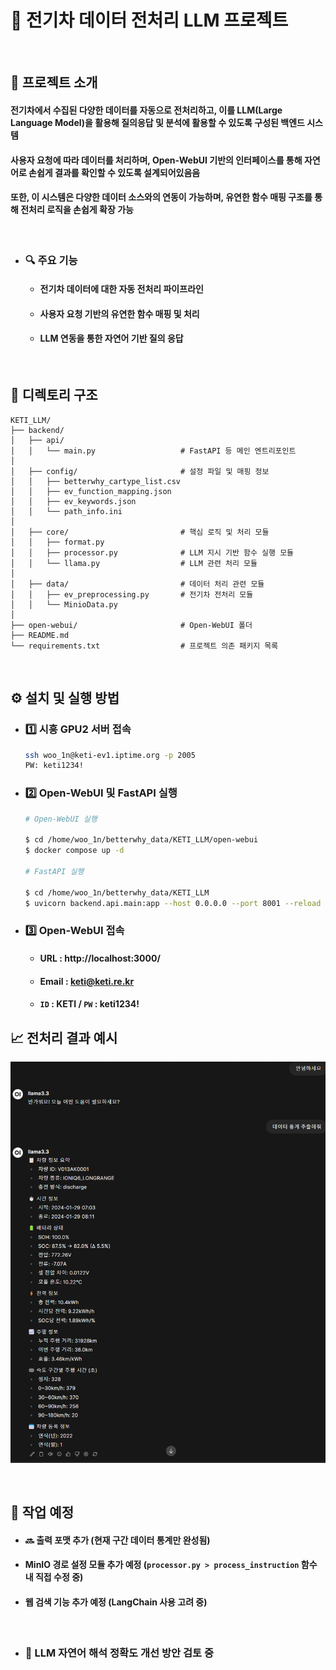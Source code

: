 # 📘 전기차 데이터 전처리 LLM 프로젝트

<br>

## 🧾 프로젝트 소개
#### 전기차에서 수집된 다양한 데이터를 자동으로 전처리하고, 이를 LLM(Large Language Model)을 활용해 질의응답 및 분석에 활용할 수 있도록 구성된 백엔드 시스템 
#### 사용자 요청에 따라 데이터를 처리하며, Open-WebUI 기반의 인터페이스를 통해 자연어로 손쉽게 결과를 확인할 수 있도록 설계되어있음음 
#### 또한, 이 시스템은 다양한 데이터 소스와의 연동이 가능하며, 유연한 함수 매핑 구조를 통해 전처리 로직을 손쉽게 확장 가능

<br>

- ### 🔍 주요 기능

    - #### 전기차 데이터에 대한 자동 전처리 파이프라인

    - #### 사용자 요청 기반의 유연한 함수 매핑 및 처리

    - #### LLM 연동을 통한 자연어 기반 질의 응답

<br>

## 📂 디렉토리 구조 
```
KETI_LLM/
├── backend/                         
│   ├── api/                          
│   │   └── main.py                   # FastAPI 등 메인 엔트리포인트
│
│   ├── config/                       # 설정 파일 및 매핑 정보
│   │   ├── betterwhy_cartype_list.csv   
│   │   ├── ev_function_mapping.json     
│   │   ├── ev_keywords.json             
│   │   └── path_info.ini                
│
│   ├── core/                         # 핵심 로직 및 처리 모듈
│   │   ├── format.py                 
│   │   ├── processor.py              # LLM 지시 기반 함수 실행 모듈
│   │   └── llama.py                  # LLM 관련 처리 모듈
│
│   ├── data/                         # 데이터 처리 관련 모듈
│   │   ├── ev_preprocessing.py       # 전기차 전처리 모듈
│   │   └── MinioData.py              
│
├── open-webui/                       # Open-WebUI 폴더
├── README.md                         
└── requirements.txt                  # 프로젝트 의존 패키지 목록
```

<br>

## ⚙️ 설치 및 실행 방법
- ### 1️⃣ 시흥 GPU2 서버 접속
    ``` bash
    ssh woo_1n@keti-ev1.iptime.org -p 2005 
    PW: keti1234!
    ```
- ### 2️⃣ Open-WebUI 및 FastAPI 실행
    ```bash
    # Open-WebUI 실행

    $ cd /home/woo_1n/betterwhy_data/KETI_LLM/open-webui
    $ docker compose up -d

    # FastAPI 실행

    $ cd /home/woo_1n/betterwhy_data/KETI_LLM
    $ uvicorn backend.api.main:app --host 0.0.0.0 --port 8001 --reload
    ```
- ### 3️⃣ Open-WebUI 접속
    - #### URL : http://localhost:3000/
    - #### Email : keti@keti.re.kr
    - #### `ID` : KETI / `PW` : keti1234!
    
## 📈 전처리 결과 예시

![image](https://github.com/WO2IN/ev_assets/blob/main/preprocessing_result.png)


<br>

 ## 📝 작업 예정
- #### 🔜 출력 포맷 추가 (현재 구간 데이터 통계만 완성됨)
- #### MinIO 경로 설정 모듈 추가 예정 (`processor.py > process_instruction` 함수 내 직접 수정 중)
- #### 웹 검색 기능 추가 예정 (LangChain 사용 고려 중)

<br>

- ### 🧠 LLM 자연어 해석 정확도 개선 방안 검토 중
